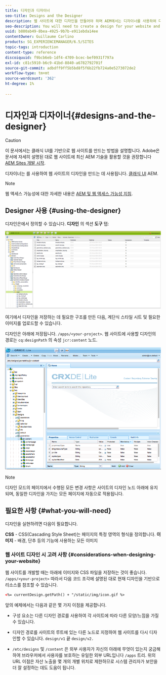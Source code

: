 ```yaml
---
title: 디자인과 디자이너
seo-title: Designs and the Designer
description: 웹 사이트에 대한 디자인을 만들어야 하며 AEM에서는 디자이너를 사용하여 디자인해야 합니다
seo-description: You will need to create a design for your website and in AEM, you do so by using the Designer
uuid: b880ab49-8bea-4925-9b7b-e911ebda14ee
contentOwner: Guillaume Carlino
products: SG_EXPERIENCEMANAGER/6.5/SITES
topic-tags: introduction
content-type: reference
discoiquuid: f9bcb6eb-1df4-4709-bcec-bef0931f797a
exl-id: c81c5910-b6c9-41bd-8840-a6782792701f
source-git-commit: adbdff9ff5b5bd8f5f6b22fb724a0e5273072de2
workflow-type: tm+mt
source-wordcount: '362'
ht-degree: 1%

---
```


# 디자인과 디자이너{#designs-and-the-designer}

>[!CAUTION]
>
>이 문서에서는 클래식 UI를 기반으로 웹 사이트를 만드는 방법을 설명합니다. Adobe은 문서에 자세히 설명된 대로 웹 사이트에 최신 AEM 기술을 활용할 것을 권장합니다 [AEM Sites 개발 시작](/help/sites-developing/getting-started.md).

디자이너는 를 사용하여 웹 사이트의 디자인을 만드는 데 사용됩니다. [클래식 UI](/help/release-notes/touch-ui-features-status.md) AEM.

>[!NOTE]
>
>웹 액세스 가능성에 대한 자세한 내용은 [AEM 및 웹 액세스 가능성 지침](/help/managing/web-accessibility.md).

## Designer 사용 {#using-the-designer}

디자인은에서 정의할 수 있습니다. **디자인** 의 섹션 **도구** 탭:

![screen_shot_2012-02-01at30237pm](assets/screen_shot_2012-02-01at30237pm.png)

여기에서 디자인을 저장하는 데 필요한 구조를 만든 다음, 계단식 스타일 시트 및 필요한 이미지를 업로드할 수 있습니다.

디자인은 아래에 저장됩니다. `/apps/<your-project>`. 웹 사이트에 사용할 디자인의 경로는 `cq:designPath` 의 속성 `jcr:content` 노드.

![chlimage_1-74](assets/chlimage_1-74a.png)

>[!NOTE]
>
>디자인 모드의 페이지에서 수행된 모든 변경 사항은 사이트의 디자인 노드 아래에 유지되며, 동일한 디자인을 가지는 모든 페이지에 자동으로 적용됩니다.

## 필요한 사항 {#what-you-will-need}

디자인을 실현하려면 다음이 필요합니다.

**CSS** - CSS(Cascading Style Sheet)는 페이지의 특정 영역의 형식을 정의합니다.
**이미지** - 배경, 단추 등의 기능에 사용하는 모든 이미지

### 웹 사이트 디자인 시 고려 사항 {#considerations-when-designing-your-website}

웹 사이트를 개발할 때는 아래에 이미지와 CSS 파일을 저장하는 것이 좋습니다. `/apps/<your-project>` 따라서 다음 코드 조각에 설명된 대로 현재 디자인을 기반으로 리소스를 참조할 수 있습니다.

```xml
<%= currentDesign.getPath() + "/static/img/icon.gif %>
```

앞의 예제에서는 다음과 같은 몇 가지 이점을 제공합니다.

* 구성 요소는 다른 디자인 경로를 사용하여 각 사이트에 따라 다른 모양/느낌을 가질 수 있습니다.
* 디자인 경로를 사이트의 루트에 있는 다른 노드로 지정하여 웹 사이트를 다시 디자인할 수 있습니다. `design/v1` 끝 `design/v2.`

* `/etc/designs` 및 `/content` 은 외부 사용자가 자신의 아래에 무엇이 있는지 궁금해하여 브라우저에서 사용자를 보호하는 유일한 외부 URL입니다 `/apps` 트리. 위의 URL 이점은 자산 노출을 몇 개의 개별 위치로 제한하므로 시스템 관리자가 보안을 더 잘 설정하는 데도 도움이 됩니다.
